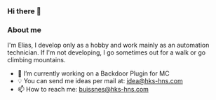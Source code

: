 ### Hi there 👋

### About me
I'm Elias, I develop only as a hobby and work mainly as an automation technician. If I'm not developing, I go sometimes out for a walk or go climbing mountains.

- 🔭 I’m currently working on a Backdoor Plugin for MC
- 💡 You can send me ideas per mail at: idea@hks-hns.com
- 📫 How to reach me: buissnes@hks-hns.com

